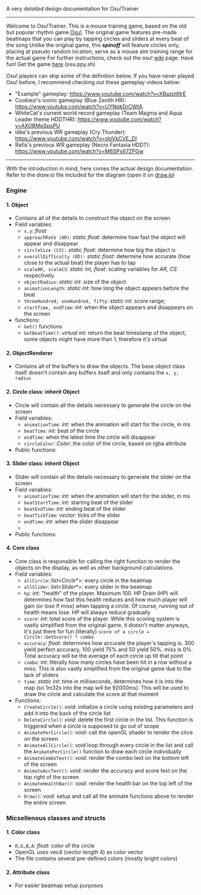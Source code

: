 A very *detailed* design documentation for Osu!Trainer
___
Welcome to Osu!Trainer. This is a mouse training game, based on the old but popular rhythm game [Osu!](https://osu.ppy.sh). The original game features pre-made beatmaps that you can play by tapping circles and sliders at every beat of the song
Unlike the original game, this *__spinoff__* will feature circles only, placing at pseudo random location, serve as a mouse aim training range for the actual game
For further instructions, check out the osu! [wiki](https://osu.ppy.sh/help/wiki/Game_Modes/osu!) page. Have fun!
Get the game [here](https://osu.ppy.sh) (osu.ppy.sh) 

Osu! players can skip some of the definition below. If you have never played Osu! before, I recommend checking out these gameplay videos below:
- "Example" gameplay: https://www.youtube.com/watch?v=XBazptIllrE
- Cookiezi's iconic gameplay (Blue Zenith HR): https://www.youtube.com/watch?v=UYNpkDrCWtA
- WhiteCat's current world record gameplay (Team Magma and Aqua Leader theme HDDTHR): https://www.youtube.com/watch?v=AXOBMpSpsPU
- Idke's previous WR gameplay (Cry Thunder): https://www.youtube.com/watch?v=sloVkCVE_DI
- Rafis's previous WR gameplay (Necro Fantasia HDDT): https://www.youtube.com/watch?v=M6SPs67ZPGw
***
With the introduction in mind, here comes the actual design documentation. Refer to the *draw.io* file included for the diagram (open it on [draw.io](https://draw.io))

### __Engine__
#### 1. Object
- Contains all of the details to construct the object on the screen
- Field variables:
	+ `x,y`: *float*
	+ `approachRate (AR)`: *static float*: determine how fast the object will appear and disappear
	+ `circleSize (CS):` *static float*: determine how big the object is
	+ `overallDifficulty (OD):` *static float*: determine how accurate (how close to the actual beat) the player has to tap
	+ `scaleAR, scaleCS`: *static int, float*: scaling variables for *AR, CS* respectively
	+ `objectRadius`: *static int*: size of the object
	+ `animationLength`: *static int*: how long the object appears before the beat
	+ `threeHundred, oneHundred, fifty`: *static int*: score range;
	+ `startTime, endTime`: *int*: when the object appears and disappears on the screen
- functions:
	+ `Get()` functions
	+ `GetBeatTime()`: *virtual int*: return the beat timestamp of the object, some objects might have more than 1, therefore it's virtual

#### 2. ObjectRenderer
- Contains all of the buffers to draw the objects. The base object class itself doesn't contain any buffers itself and only contains the `x, y, radius`


#### 2. Circle class: inherit Object
- Circle will contain all the details necessary to generate the circle on the screen
- Field variables:
	+ `animationTime`: *int*: when the animation will start for the circle, in ms
	+ `beatTime`: *int*: beat of the circle
	+ `endTime`: when the latest time the circle will disappear
	+ `circleColor`: *Color*: the color of the circle, based on rgba attribute
- Public functions:

#### 3. Slider class: inherit Object
- Slider will contain all the details necessary to generate the slider on the screen
- Field variables:
	+ `animationTime`: *int*: when the animation will start for the slider, in ms
	+ `beatStartTime`: *int*: starting beat of the slider
	+ `beatEndTime`: *int*: ending beat of the slider
	+ `beatTickTime`: *vector<int>*: ticks of the slider
	+ `endTime`: *int*: when the slider disappear
	+ 
- Public functions:


#### 4. Core class
- Core class is responsible for calling the right function to render the objects on the display, as well as other background calculations
- Field variables:
	+ `allCircle`: *list<Circle**>: every circle in the beatmap
	+ `allSlider`: *list<Slider**>: every slider in the beatmap
	+ `hp`: *int*: "health" of the player. Maximum 100. HP Drain (HP) will determines how fast this health reduces and how much player will gain (or lose if miss) when tapping a circle. Of course, running out of health means lose. HP will always reduce gradually
	+ `score`: *int*: total score of the player. While this scoring system is vastly simplified from the original game, it doesn't matter anyways, it's just there for fun (literally)
	`score of a circle = Circle::GetScore() * combo`
	+ `accuracy`: *float*: determines how accurate the player's tapping is. 300 yield perfect accuracy, 100 yield 75% and 50 yield 50%. miss is 0%. Total accuracy will be the average of each circle up till that point
	+ `combo`: *int*: literally how many circles have been hit in a row without a miss. This is also vastly simplified from the original game due to the lack of sliders
	+ `time`: *static int*: time in milliseconds, determines how it is into the map (so 1m32s into the map will be 92000ms). This will be used to draw the circle and calculate the score at that moment
- Functions:
	+ `CreateCircle()`: *void*: initialize a circle using existing parameters and add it into the back of the circle list
	+ `DeleteCircle()`: *void*: delete the first circle in the list. This function is triggered when a circle is supposed to go out of scope
	+ `AnimatePerCircle()`: *void*: call the openGL shader to render the circe on the screen
	+ `AnimateAllCircle()`: *void* loop through every circle in the list and call the `AnimatePerCircle()` function to draw each circle individually
	+ `AnimateComboText()`: *void*: render the combo text on the bottom left of the screen
	+ `AnimateAccText()`: *void*: render the accuracy and score text on the top right of the screen
	+ `AnimateHealthBar()`: *void*: render the health bar on the top left of the screen
	+ `Draw()`: *void*: setup and call all the animate functions above to render the entire screen

### __Micsellenous classes and structs__
#### 1. Color class
- `R,G,B,A`: *float*: color of the circle
- OpenGL uses vec4 (vector length 4) as color vector
- The file contains several pre-defined colors (mostly bright colors)

#### 2. Attribute class
- For easier beatmap setup purposes
